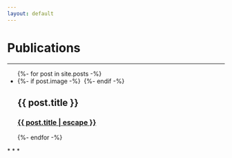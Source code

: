 ```yaml
---
layout: default
---
```

# Publications
<!--- Text can be **bold**, _italic_, or ~~strikethrough~~.--->
* * *
<ul class="list-1">
  {%- for post in site.posts -%}
    <li>
        {%- if post.image -%}
          <img src="{{- post.image | relative_url -}}" alt="">
        {%- endif -%}
      <h2>{{ post.title }}</h2>
      <h3>
        <a class="post-link" href="{{ post.secrettitle | relative_url }}">
          {{ post.title | escape }}
        </a>
      </h3>
    </li>
  {%- endfor -%}
</ul>
* * *



    
    
<!---
{%- for post in site.posts -%}
<div>
  {% assign image_path = '/assets/img/' | append: post.image %}
  <img src="{{ image_path | relative_url }}" />
  <h2>{{ post.title }}</h2>
  <a href="{{ post.url }}">{{ post.secrettitle }}</a>
</div>
{% endfor %}
--->